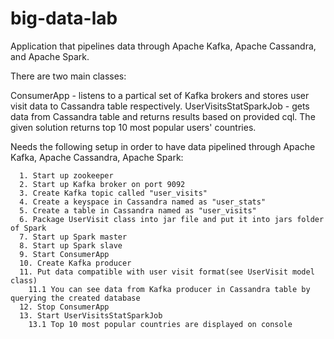 # big-data-lab
Application that pipelines data through Apache Kafka, Apache Cassandra, and Apache Spark.

There are two main classes:

ConsumerApp - listens to a partical set of Kafka brokers and stores user visit data to Cassandra table respectively.
UserVisitsStatSparkJob - gets data from Cassandra table and returns results based on provided cql.
      The given solution returns top 10 most popular users' countries.

Needs the following setup in order to have data pipelined through Apache Kafka, Apache Cassandra, Apache Spark:


      1. Start up zookeeper
      2. Start up Kafka broker on port 9092
      3. Create Kafka topic called "user_visits"
      4. Create a keyspace in Cassandra named as "user_stats"
      5. Create a table in Cassandra named as "user_visits"
      6. Package UserVisit class into jar file and put it into jars folder of Spark
      7. Start up Spark master
      8. Start up Spark slave
      9. Start ConsumerApp 
      10. Create Kafka producer
      11. Put data compatible with user visit format(see UserVisit model class)
        11.1 You can see data from Kafka producer in Cassandra table by querying the created database
      12. Stop ConsumerApp
      13. Start UserVisitsStatSparkJob
        13.1 Top 10 most popular countries are displayed on console
